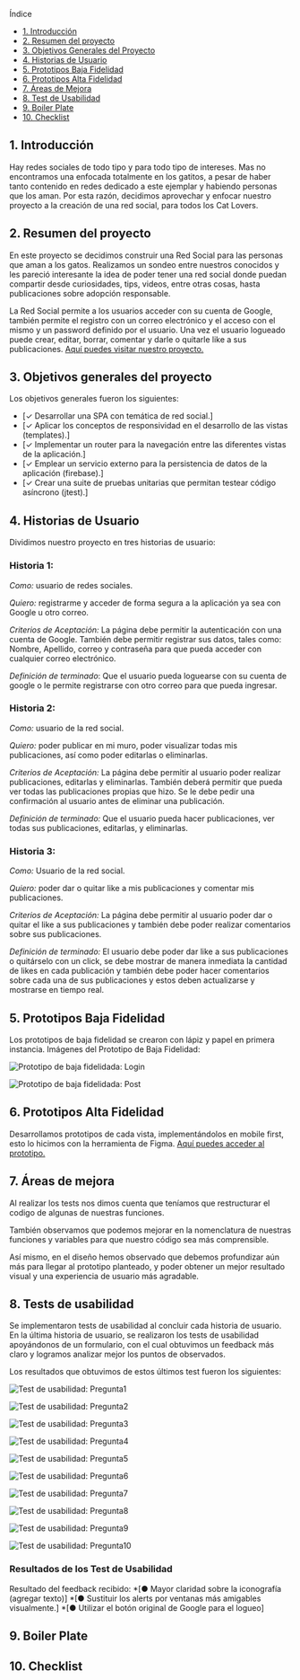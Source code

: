 Índice
* [1. Introducción](#1-introducción)
* [2. Resumen del proyecto](#2-resumen-del-proyecto)
* [3. Objetivos Generales del Proyecto](#3-objetivos-generales-del-proyecto)
* [4. Historias de Usuario](#4-historias-de-usuario)
* [5. Prototipos Baja Fidelidad](#5-prototipos-baja-fidelidad)
* [6. Prototipos Alta Fidelidad](#6-prototipos-alta-fidelidad)
* [7. Áreas de Mejora](#7-áreas-de-mejora)
* [8. Test de Usabilidad](#8-tests-de-usabilidad)
* [9. Boiler Plate](#9-boiler-plate)
* [10. Checklist](#10-checklist)


## 1. Introducción
Hay redes sociales de todo tipo y para todo tipo de intereses. Mas no encontramos una enfocada totalmente en los gatitos, a pesar de haber tanto contenido en redes dedicado a este ejemplar y habiendo personas que los aman. Por esta razón, decidimos aprovechar y enfocar nuestro proyecto a la creación de una red social, para todos los Cat Lovers.

## 2. Resumen del proyecto

En este proyecto se decidimos construir una Red Social para las personas que aman a los gatos. Realizamos un sondeo entre nuestros conocidos y les pareció interesante la idea de poder tener una red social donde puedan compartir desde curiosidades, tips, videos, entre otras cosas, hasta publicaciones sobre adopción responsable.

La Red Social permite a los usuarios acceder con su cuenta de Google, también permite el registro con un correo electrónico y el acceso con el mismo y un password definido por el usuario. Una vez el usuario logueado puede crear, editar, borrar, comentar y darle o quitarle like a sus publicaciones. [Aquí puedes visitar nuestro proyecto.](https://chrisolivos.github.io/DEV003-social-network/ "Aquí puedes visitar nuestro proyecto.")

## 3. Objetivos generales del proyecto
Los objetivos generales fueron los siguientes:

* [✓ Desarrollar una SPA con temática de red social.]
* [✓ Aplicar los conceptos de responsividad en el desarrollo de las vistas (templates).]
* [✓ Implementar un router para la navegación entre las diferentes vistas de la aplicación.]
* [✓ Emplear un servicio externo para la persistencia de datos de la aplicación (firebase).]
* [✓ Crear una suite de pruebas unitarias que permitan testear código asíncrono (jtest).]

## 4. Historias de Usuario

Dividimos nuestro proyecto en tres historias de usuario:

### Historia 1:
*Como:*  usuario de redes sociales.

*Quiero:*  registrarme y acceder de forma segura a la aplicación ya sea con Google u otro correo.

*Criterios de Aceptación:* La página debe permitir la autenticación con una cuenta de Google. También debe permitir registrar sus datos, tales como: Nombre, Apellido, correo y contraseña para que pueda acceder con cualquier correo electrónico.

*Definición de terminado*: Que el usuario pueda loguearse con su cuenta de google o le permite registrarse con otro correo para que pueda ingresar.

### Historia 2:
*Como:* usuario de la red social.

*Quiero:* poder publicar en mi muro, poder visualizar todas mis publicaciones, así como poder editarlas o eliminarlas.

*Criterios de Aceptación:* La página debe permitir al usuario poder realizar publicaciones, editarlas y eliminarlas. También deberá permitir que pueda ver todas las publicaciones propias que hizo. Se le debe pedir una confirmación al usuario antes de eliminar una publicación.

*Definición de terminado:* Que el usuario pueda hacer publicaciones, ver todas sus publicaciones, editarlas, y eliminarlas.

### Historia 3:
*Como:* Usuario de la red social.

*Quiero:* poder dar o quitar like a mis publicaciones y comentar mis publicaciones.

*Criterios de Aceptación:* La página debe permitir al usuario poder dar o quitar el like a sus publicaciones y también debe poder realizar comentarios sobre sus publicaciones.

*Definición de terminado:* El usuario debe poder dar like a sus publicaciones o quitárselo con un click, se debe mostrar de manera inmediata la cantidad de likes en cada publicación y también debe poder hacer comentarios sobre cada una de sus publicaciones y estos deben actualizarse y mostrarse en tiempo real.

## 5. Prototipos Baja Fidelidad
Los prototipos de baja fidelidad se crearon con lápiz y papel en primera instancia.
Imágenes del Prototipo de Baja Fidelidad:

![Prototipo de baja fidelidada: Login](https://github.com/chrisolivos/DEV003-social-network/blob/9f5fb686fd2156ab54d022f974238508ecb3d829/src/Images/Prototipos/PrototipoLogin.jpg)

![Prototipo de baja fidelidada: Post](https://github.com/chrisolivos/DEV003-social-network/blob/9f5fb686fd2156ab54d022f974238508ecb3d829/src/Images/Prototipos/PrototipoPost.jpg)


## 6. Prototipos Alta Fidelidad
Desarrollamos prototipos de cada vista, implementándolos en mobile first, esto lo hicimos con la herramienta de Figma. [Aquí puedes acceder al prototipo.](https://www.figma.com/proto/SpAk0S6RastCojzJzc56Gc/CatsLover?node-id=1%3A2&scaling=min-zoom&page-id=0%3A1&starting-point-node-id=1%3A2 "Aquí puedes acceder al prototipo.")

## 7. Áreas de mejora
Al realizar los tests nos dimos cuenta que teníamos que restructurar el codigo de algunas de nuestras funciones.

También observamos que podemos mejorar en la nomenclatura de nuestras funciones y variables para que nuestro código sea más comprensible.

Así mismo, en el diseño hemos observado que debemos profundizar aún más para llegar al prototipo planteado, y poder obtener un mejor resultado visual  y una experiencia de usuario más agradable.

## 8. Tests de usabilidad
Se implementaron tests de usabilidad al concluir cada historia de usuario.
En la última historia de usuario, se realizaron los tests de usabilidad apoyándonos de un formulario, con el cual obtuvimos un feedback más claro y logramos analizar mejor los puntos de observados.

Los resultados que obtuvimos de estos últimos test fueron los siguientes:

![Test de usabilidad: Pregunta1](https://github.com/chrisolivos/DEV003-social-network/blob/9f5fb686fd2156ab54d022f974238508ecb3d829/src/Images/TestUsabilidad/Pregunta1.png)

![Test de usabilidad: Pregunta2](https://github.com/chrisolivos/DEV003-social-network/blob/9f5fb686fd2156ab54d022f974238508ecb3d829/src/Images/TestUsabilidad/Pregunta2.png)

![Test de usabilidad: Pregunta3](https://github.com/chrisolivos/DEV003-social-network/blob/9f5fb686fd2156ab54d022f974238508ecb3d829/src/Images/TestUsabilidad/Pregunta3.png)

![Test de usabilidad: Pregunta4](https://github.com/chrisolivos/DEV003-social-network/blob/9f5fb686fd2156ab54d022f974238508ecb3d829/src/Images/TestUsabilidad/Pregunta4.png)

![Test de usabilidad: Pregunta5](https://github.com/chrisolivos/DEV003-social-network/blob/9f5fb686fd2156ab54d022f974238508ecb3d829/src/Images/TestUsabilidad/Pregunta5.png)

![Test de usabilidad: Pregunta6](https://github.com/chrisolivos/DEV003-social-network/blob/9f5fb686fd2156ab54d022f974238508ecb3d829/src/Images/TestUsabilidad/Pregunta6.png)

![Test de usabilidad: Pregunta7](https://github.com/chrisolivos/DEV003-social-network/blob/9f5fb686fd2156ab54d022f974238508ecb3d829/src/Images/TestUsabilidad/Pregunta7.png)

![Test de usabilidad: Pregunta8](https://github.com/chrisolivos/DEV003-social-network/blob/9f5fb686fd2156ab54d022f974238508ecb3d829/src/Images/TestUsabilidad/Pregunta8.png)

![Test de usabilidad: Pregunta9](https://github.com/chrisolivos/DEV003-social-network/blob/9f5fb686fd2156ab54d022f974238508ecb3d829/src/Images/TestUsabilidad/Pregunta9.png)

![Test de usabilidad: Pregunta10](https://github.com/chrisolivos/DEV003-social-network/blob/9f5fb686fd2156ab54d022f974238508ecb3d829/src/Images/TestUsabilidad/Pregunta10.png)

### Resultados de los Test de Usabilidad
Resultado del feedback recibido:
*[●	Mayor claridad sobre la iconografía (agregar texto)]
*[●	Sustituir los alerts por ventanas más amigables visualmente.]
*[●	Utilizar el botón original de Google para el logueo]

## 9. Boiler Plate

## 10. Checklist